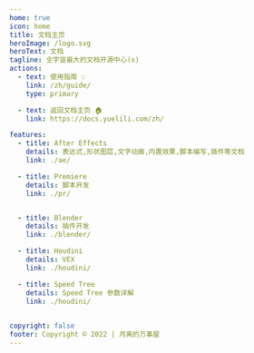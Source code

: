 ```yaml
---
home: true
icon: home
title: 文档主页
heroImage: /logo.svg
heroText: 文档
tagline: 全宇宙最大的文档开源中心(x)
actions:
  - text: 使用指南 💡
    link: /zh/guide/
    type: primary

  - text: 返回文档主页 🏠
    link: https://docs.yuelili.com/zh/

features:
  - title: After Effects
    details: 表达式,形状图层,文字动画,内置效果,脚本编写,插件等文档
    link: ./ae/

  - title: Premiere
    details: 脚本开发
    link: ./pr/


  - title: Blender
    details: 插件开发
    link: ./blender/

  - title: Houdini
    details: VEX
    link: ./houdini/

  - title: Speed Tree
    details: Speed Tree 参数详解
    link: ./houdini/

 
copyright: false
footer: Copyright © 2022 | 月离的万事屋
---
```

